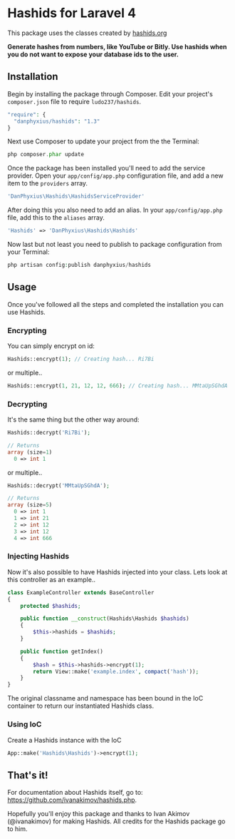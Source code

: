 # Hashids for Laravel 4

This package uses the classes created by [hashids.org](http://www.hashids.org/ "http://www.hashids.org/")

<b>Generate hashes from numbers, like YouTube or Bitly.
Use hashids when you do not want to expose your database ids to the user.</b>

## Installation
Begin by installing the package through Composer. Edit your project's `composer.json` file to require `ludo237/hashids`.

  ```php
  "require": {
    "danphyxius/hashids": "1.3"
  }
  ```

Next use Composer to update your project from the the Terminal:

  ```php
  php composer.phar update
  ```

Once the package has been installed you'll need to add the service provider. Open your `app/config/app.php` configuration file, and add a new item to the `providers` array.

  ```php
  'DanPhyxius\Hashids\HashidsServiceProvider'
  ```

After doing this you also need to add an alias. In your `app/config/app.php` file, add this to the `aliases` array.

  ```php
  'Hashids' => 'DanPhyxius\Hashids\Hashids'
  ```

Now last but not least you need to publish to package configuration from your Terminal:

  ```php
  php artisan config:publish danphyxius/hashids
  ```

## Usage
Once you've followed all the steps and completed the installation you can use Hashids.

### Encrypting
You can simply encrypt on id:

  ```php
  Hashids::encrypt(1); // Creating hash... Ri7Bi
  ```

or multiple..

  ```php
  Hashids::encrypt(1, 21, 12, 12, 666); // Creating hash... MMtaUpSGhdA
  ```

### Decrypting
It's the same thing but the other way around:

  ```php
  Hashids::decrypt('Ri7Bi');

  // Returns
  array (size=1)
    0 => int 1
  ```

or multiple..

  ```php
  Hashids::decrypt('MMtaUpSGhdA');

  // Returns
  array (size=5)
    0 => int 1
    1 => int 21
    2 => int 12
    3 => int 12
    4 => int 666
  ```
### Injecting Hashids
Now it's also possible to have Hashids injected into your class.
Lets look at this controller as an example..

  ```php
  class ExampleController extends BaseController
  {
      protected $hashids;

      public function __construct(Hashids\Hashids $hashids)
      {
          $this->hashids = $hashids;
      }

      public function getIndex()
      {
          $hash = $this->hashids->encrypt(1);
          return View::make('example.index', compact('hash'));
      }
  }
  ```
The original classname and namespace has been bound in the IoC container to return our instantiated Hashids class.

### Using IoC
Create a Hashids instance with the IoC

  ```php
  App::make('Hashids\Hashids')->encrypt(1);
  ```

## That's it!
For documentation about Hashids itself, go to: https://github.com/ivanakimov/hashids.php.

Hopefully you'll enjoy this package and thanks to Ivan Akimov (@ivanakimov) for making Hashids. All credits for the Hashids package go to him.
